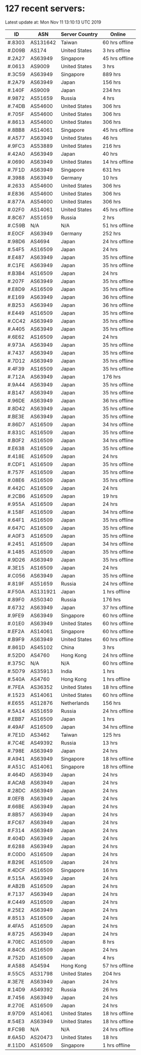# 127 recent servers:

Latest update at: Mon Nov 11 13:10:13 UTC 2019

| ID | ASN | Server Country | Online |
| -- | --- | -------------- | ------ |
| #.8303 | AS131642 | Taiwan | 60 hrs offline |
| #.D09B | AS174 | United States | 3 hrs offline |
| #.2A27 | AS63949 | Singapore | 45 hrs offline |
| #.0613 | AS9009 | United States | 3 hrs |
| #.3C59 | AS63949 | Singapore | 889 hrs |
| #.2A79 | AS63949 | Japan | 156 hrs |
| #.140F | AS9009 | Japan | 234 hrs |
| #.9872 | AS51659 | Russia | 4 hrs |
| #.74DB | AS54600 | United States | 306 hrs |
| #.705F | AS54600 | United States | 306 hrs |
| #.8613 | AS54600 | United States | 306 hrs |
| #.8BB8 | AS14061 | Singapore | 45 hrs offline |
| #.A577 | AS63949 | United States | 46 hrs |
| #.9FC3 | AS53889 | United States | 216 hrs |
| #.42A0 | AS63949 | Japan | 40 hrs |
| #.0690 | AS63949 | United States | 14 hrs offline |
| #.7F1D | AS63949 | Singapore | 631 hrs |
| #.3988 | AS63949 | Germany | 10 hrs |
| #.2633 | AS54600 | United States | 306 hrs |
| #.E836 | AS54600 | United States | 306 hrs |
| #.877A | AS54600 | United States | 306 hrs |
| #.02F0 | AS14061 | United States | 45 hrs offline |
| #.8C67 | AS51659 | Russia | 2 hrs |
| #.C59B | N/A | N/A | 51 hrs offline |
| #.E0CF | AS63949 | Germany | 252 hrs |
| #.98D6 | AS4694 | Japan | 24 hrs offline |
| #.54F5 | AS16509 | Japan | 24 hrs |
| #.E487 | AS63949 | Japan | 35 hrs offline |
| #.C1FE | AS63949 | Japan | 35 hrs offline |
| #.B3B4 | AS16509 | Japan | 24 hrs |
| #.207F | AS63949 | Japan | 35 hrs offline |
| #.E8D9 | AS16509 | Japan | 35 hrs offline |
| #.E169 | AS63949 | Japan | 36 hrs offline |
| #.B253 | AS63949 | Japan | 36 hrs offline |
| #.E449 | AS16509 | Japan | 35 hrs offline |
| #.CC42 | AS63949 | Japan | 35 hrs offline |
| #.A405 | AS63949 | Japan | 35 hrs offline |
| #.6E62 | AS16509 | Japan | 24 hrs |
| #.973A | AS63949 | Japan | 35 hrs offline |
| #.7437 | AS63949 | Japan | 35 hrs offline |
| #.7D12 | AS63949 | Japan | 35 hrs offline |
| #.4F39 | AS16509 | Japan | 35 hrs offline |
| #.712A | AS63949 | Japan | 176 hrs |
| #.9A44 | AS63949 | Japan | 35 hrs offline |
| #.B147 | AS63949 | Japan | 35 hrs offline |
| #.96DE | AS63949 | Japan | 36 hrs offline |
| #.8D42 | AS63949 | Japan | 35 hrs offline |
| #.BE3E | AS63949 | Japan | 35 hrs offline |
| #.86D7 | AS16509 | Japan | 34 hrs offline |
| #.831C | AS16509 | Japan | 35 hrs offline |
| #.B0F2 | AS16509 | Japan | 34 hrs offline |
| #.E638 | AS16509 | Japan | 35 hrs offline |
| #.418E | AS16509 | Japan | 24 hrs |
| #.CDF1 | AS16509 | Japan | 35 hrs offline |
| #.757F | AS16509 | Japan | 35 hrs offline |
| #.08E6 | AS16509 | Japan | 35 hrs offline |
| #.442C | AS16509 | Japan | 24 hrs |
| #.2CB6 | AS16509 | Japan | 19 hrs |
| #.955A | AS16509 | Japan | 24 hrs |
| #.158F | AS16509 | Japan | 34 hrs offline |
| #.64F1 | AS16509 | Japan | 35 hrs offline |
| #.647C | AS16509 | Japan | 35 hrs offline |
| #.A0F3 | AS16509 | Japan | 35 hrs offline |
| #.2451 | AS16509 | Japan | 34 hrs offline |
| #.1485 | AS16509 | Japan | 35 hrs offline |
| #.9D26 | AS63949 | Japan | 35 hrs offline |
| #.3E15 | AS16509 | Japan | 24 hrs |
| #.C056 | AS63949 | Japan | 35 hrs offline |
| #.819F | AS51659 | Russia | 24 hrs offline |
| #.F50A | AS131921 | Japan | 1 hrs offline |
| #.89F0 | AS50340 | Russia | 176 hrs |
| #.6732 | AS63949 | Japan | 37 hrs offline |
| #.9FE9 | AS63949 | Singapore | 60 hrs offline |
| #.01E0 | AS63949 | United States | 60 hrs offline |
| #.EF2A | AS14061 | Singapore | 60 hrs offline |
| #.B9F9 | AS63949 | United States | 60 hrs offline |
| #.861D | AS45102 | China | 3 hrs |
| #.52D0 | AS4760 | Hong Kong | 24 hrs offline |
| #.375C | N/A | N/A | 60 hrs offline |
| #.5D79 | AS35913 | India | 1 hrs |
| #.540A | AS4760 | Hong Kong | 1 hrs offline |
| #.7FEA | AS36352 | United States | 18 hrs offline |
| #.1523 | AS14061 | United States | 60 hrs offline |
| #.E655 | AS12876 | Netherlands | 156 hrs |
| #.5A14 | AS51659 | Russia | 24 hrs offline |
| #.EBB7 | AS16509 | Japan | 1 hrs |
| #.49AF | AS16509 | Japan | 34 hrs offline |
| #.7E1D | AS3462 | Taiwan | 125 hrs |
| #.7C4E | AS49392 | Russia | 13 hrs |
| #.798E | AS63949 | Japan | 24 hrs |
| #.A941 | AS63949 | Singapore | 18 hrs offline |
| #.A51C | AS14061 | Singapore | 18 hrs offline |
| #.464D | AS63949 | Japan | 24 hrs |
| #.ACAB | AS63949 | Japan | 24 hrs |
| #.28DC | AS63949 | Japan | 24 hrs |
| #.0EFB | AS63949 | Japan | 24 hrs |
| #.66BE | AS63949 | Japan | 24 hrs |
| #.8B57 | AS63949 | Japan | 24 hrs |
| #.FC67 | AS63949 | Japan | 24 hrs |
| #.F314 | AS63949 | Japan | 24 hrs |
| #.404D | AS63949 | Japan | 24 hrs |
| #.6288 | AS63949 | Japan | 24 hrs |
| #.C0D0 | AS16509 | Japan | 24 hrs |
| #.B29E | AS16509 | Japan | 24 hrs |
| #.4DCF | AS16509 | Singapore | 16 hrs |
| #.515A | AS63949 | Japan | 24 hrs |
| #.AB2B | AS16509 | Japan | 24 hrs |
| #.7137 | AS63949 | Japan | 24 hrs |
| #.C449 | AS16509 | Japan | 24 hrs |
| #.25E2 | AS63949 | Japan | 24 hrs |
| #.8513 | AS16509 | Japan | 24 hrs |
| #.4FA5 | AS16509 | Japan | 24 hrs |
| #.8725 | AS63949 | Japan | 24 hrs |
| #.70EC | AS16509 | Japan | 8 hrs |
| #.84C6 | AS16509 | Japan | 24 hrs |
| #.752D | AS16509 | Japan | 4 hrs |
| #.A588 | AS4594 | Hong Kong | 57 hrs offline |
| #.55C5 | AS31798 | United States | 204 hrs |
| #.3E7E | AS63949 | Japan | 24 hrs |
| #.14D9 | AS49392 | Russia | 26 hrs |
| #.7456 | AS63949 | Japan | 24 hrs |
| #.270E | AS16509 | Japan | 24 hrs |
| #.97D9 | AS14061 | United States | 18 hrs offline |
| #.54E3 | AS63949 | United States | 18 hrs offline |
| #.FC9B | N/A | N/A | 24 hrs offline |
| #.6A5D | AS20473 | United States | 18 hrs |
| #.11D0 | AS16509 | Singapore | 1 hrs offline |

